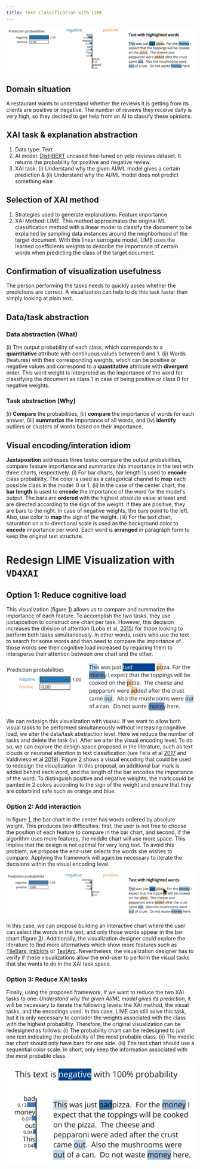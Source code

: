 ```yaml
---
title: Text Classification with LIME
---
```


![Current lime](/assets/images/lime_orginal.jpg)

## Domain situation
A restaurant wants to understand whether the reviews it is getting from its clients are positive or negative. The number of reviews they receive daily is very high, so they decided to get help from an AI to classify these opinions.

## XAI task & explanation abstraction

1. Data type: Text
2. AI model: [DistilBERT](https://arxiv.org/abs/1910.01108) uncased fine-tuned on yelp reviews dataset. It returns the probability for positive and negative review.
3. XAI task: (i) Understand why the given AI/ML model gives a certain prediction & (ii) Understand why the AI/ML model does not predict something else


## Selection of XAI method
1. Strategies used to generate explanations: Feature importance
2. XAI Method: LIME. This method approximates the original ML classification method with a linear model to classify the document to be explained by sampling data instances around the neighborhood of the target document. With this linear surrogate model, LIME uses the learned coefficients weights to describe the importance of certain words when predicting the class of the target document.

## Confirmation of visualization usefulness

The person performing the tasks needs to quickly asses whether the predictions are correct. A visualization can help to do this task faster than simply looking at plain text.

## Data/task abstraction

### Data abstraction (What)

\(i\) The output probability of each class, which corresponds to a
**quantitative** attribute with continuous values between 0 and 1. (ii)
Words (features) with their corresponding weights, which can be positive
or negative values and correspond to a **quantitative** attribute with
**divergent** order. This word weight is interpreted as the importance
of the word for classifying the document as class 1 in case of being
positive or class 0 for negative weights.

### Task abstraction (Why)

\(i\) **Compare** the probabilities, (ii) **compare** the importance of
words for each answer, (iii) **summarize** the importance of all words,
and (iv) **identify** outliers or clusters of words based on their
importance.

## Visual encoding/interation idiom

**Juxtaposition** addresses three tasks: compare the output
probabilities, compare feature importance and summarize this importance
in the text with three charts, respectively. (i) For bar charts, bar
length is used to **encode** class probability. The color is used as a
categorical channel to **map** each possible class in the model: 0 or 1.
(ii) In the case of the center chart, the **bar length** is used to
**encode** the importance of the word for the model's output. The bars
are **ordered** with the highest absolute value at least and are
directed according to the sign of the weight: if they are positive, they
are bars to the right. In case of negative weights, the bars point to
the left. Also, use color to **map** the sign of the weight. (iii) For
the text chart, saturation on a bi-directional scale is used as the
background color to **encode** importance per word. Each word is
**arranged** in paragraph form to keep the original text structure.

# Redesign LIME Visualization with `VD4XAI`

## Option 1: Reduce cognitive load

This visualization (figure
[1](#fig_lime_vis)) allows us to compare and summarize the
importance of each feature. To accomplish the two tasks, they use
juxtaposition to construct one chart per task. However, this decision
increases the division of attention (Lobo et al, [2015](https://dl.acm.org/doi/10.1145/2702123.2702130)) for those looking
to perform both tasks simultaneously. In other words, users who use the
text to search for some words and then need to compare the importance of
those words see their cognitive load increased by requiring them to
intersperse their attention between one chart and the other.


![redesign_1](/assets/images/lime_redesign_1.jpg)

We can redesign this visualization with `VD4XAI`. If we want to allow
both visual tasks to be performed simultaneously without increasing
cognitive load, we alter the data/task abstraction level. Here we reduce
the number of tasks and delete the task (iv). After we alter the visual
encoding level. To do so, we can explore the design space proposed in
the literature, such as text clouds or neuronal attention in text
classification (see Felix et al [2017](https://ieeexplore.ieee.org/document/8017641/) and Valdivieso et al [2019](https://observablehq.com/@hernan4444/analyzing-the-design-space-for-visualizing-neural-attenti)). Figure
[2](#fig_redesign_1) shows a visual encoding that could be used to redesign the
visualization. In this proposal, an additional bar mark is added behind
each word, and the length of the bar encodes the importance of the word.
To distinguish positive and negative weights, the mark could be painted
in 2 colors according to the sign of the weight and ensure that they are
colorblind safe such as orange and blue.

### Option 2: Add interaction

In figure [1](#fig_lime_vis), the bar chart in the center has words ordered
by absolute weight. This produces two difficulties: first, the user is
not free to choose the position of each feature to compare in the bar
chart, and second, if the algorithm uses more features, the middle chart
will use more space. This implies that the design is not optimal for
very long text. To avoid this problem, we propose the end-user selects
the words she wishes to compare. Applying the framework will again be
necessary to iterate the decisions within the visual encoding level.

![redesign_2](/assets/images/lime_redesign_2.jpg)

In this case, we can propose building an interactive chart where the
user can select the words in the text, and only those words appear in
the bar chart (figure [3](#fig_redesign_2)). Additionally, the visualization designer
could explore the literature to find more alternatives which show more
features such as [TileBars](https://doi.org/10.1145/223904.223912), [Inkblots](https://doi.org/10.1145/1255175.1255178) or [TextArc](https://api.semanticscholar.org/CorpusID:59650683).
Nevertheless, the visualization designer has to verify if these
visualizations allow the end-user to perform the visual tasks that she
wants to do in the XAI task space.

### Option 3: Reduce XAI tasks

Finally, using the proposed framework, if we want to reduce the two XAI
tasks to one: *Understand why the given AI/ML model gives its
prediction*, it will be necessary to iterate the following levels: the
XAI method, the visual tasks, and the encodings used. In this case, LIME
can still solve this task, but it is only necessary to consider the
weights associated with the class with the highest probability.
Therefore, the original visualization can be redesigned as follows: (i)
The probability chart can be redesigned to just one text indicating the
probability of the most probable class. (ii) The middle bar chart should
only have bars for one side. (iii) The text chart should use a
sequential color scale. In short, only keep the information associated
with the most probable class.

![redesign_3](/assets/images/lime_redesign_3.jpg)
